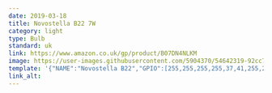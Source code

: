 ```yaml
---
date: 2019-03-18
title: Novostella B22 7W
category: light
type: Bulb
standard: uk
link: https://www.amazon.co.uk/gp/product/B07DN4NLKM
image: https://user-images.githubusercontent.com/5904370/54642319-92cc7980-4a94-11e9-8bbc-8a7450cecbfc.png
template: '{"NAME":"Novostella B22","GPIO":[255,255,255,255,37,41,255,255,38,40,39,255,255],"FLAG":0,"BASE":18}' 
link_alt: 
---
```

